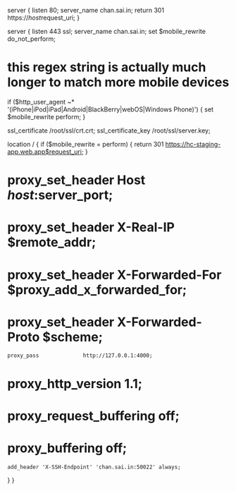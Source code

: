 server {
  listen 80;
  server_name chan.sai.in;
  return 301 https://$host$request_uri;
}
 
server {
  listen 443 ssl;
  server_name chan.sai.in;
  set $mobile_rewrite do_not_perform;

  # this regex string is actually much longer to match more mobile devices
  if ($http_user_agent ~* '(iPhone|iPod|iPad|Android|BlackBerry|webOS|Windows Phone)') {
     set $mobile_rewrite perform;
  }
 
  ssl_certificate    /root/ssl/crt.crt;
  ssl_certificate_key  /root/ssl/server.key;

location / {
	if ($mobile_rewrite = perform) {
           return 301 https://hc-staging-app.web.app$request_uri;
       }
#    proxy_set_header        Host $host:$server_port;
#    proxy_set_header        X-Real-IP $remote_addr;
#    proxy_set_header        X-Forwarded-For $proxy_add_x_forwarded_for;
#    proxy_set_header        X-Forwarded-Proto $scheme;
    proxy_pass              http://127.0.0.1:4000;
#    proxy_http_version 1.1;
#    proxy_request_buffering off;
#    proxy_buffering off;
    add_header 'X-SSH-Endpoint' 'chan.sai.in:50022' always;
  }
}
